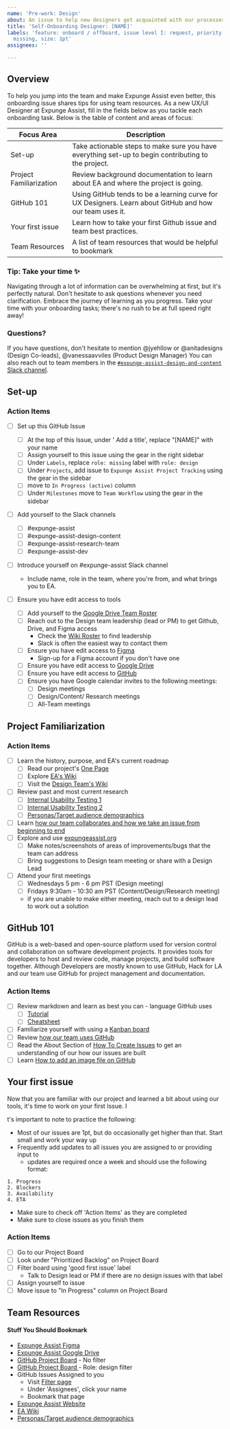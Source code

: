```yaml
---
name: 'Pre-work: Design'
about: An issue to help new designers get acquainted with our processes.
title: 'Self-Onboarding Designer: [NAME]'
labels: 'feature: onboard / offboard, issue level I: request, priority: medium, role:
  missing, size: 1pt'
assignees: ''

---
```


## Overview

To help you jump into the team and make Expunge Assist even better, this onboarding issue shares tips for using team resources. As a new UX/UI Designer at Expunge Assist, fill in the fields below as you tackle each onboarding task. Below is the table of content and areas of focus:

| Focus Area              | Description                                                                                              |
| ----------------------- | -------------------------------------------------------------------------------------------------------- |
| Set-up                  | Take actionable steps to make sure you have everything set-up to begin contributing to the project.      |
| Project Familiarization | Review background documentation to learn about EA and where the project is going.                        |
| GitHub 101              | Using GitHub tends to be a learning curve for UX Designers. Learn about GitHub and how our team uses it. |
| Your first issue        | Learn how to take your first Github issue and team best practices.                                       |
| Team Resources          | A list of team resources that would be helpful to bookmark                                               |

### Tip: Take your time ✨

Navigating through a lot of information can be overwhelming at first, but it's perfectly natural. Don't hesitate to ask questions whenever you need clarification. Embrace the journey of learning as you progress. Take your time with your onboarding tasks; there's no rush to be at full speed right away!

### Questions?

If you have questions, don't hesitate to mention @jyehllow or @anitadesigns (Design Co-leads), @vanessaavviles (Product Design Manager) You can also reach out to team members in the [`#expunge-assist-design-and-content` Slack channel](https://hackforla.slack.com/archives/C02T3EB0N77).

## Set-up

### Action Items

- [ ] Set up this GitHub Issue

  - [ ] At the top of this Issue, under ' Add a title', replace "[NAME]" with your name
  - [ ] Assign yourself to this issue using the gear in the right sidebar
  - [ ] Under `Labels`, replace `role: missing` label with `role: design`
  - [ ] Under `Projects`, add issue to `Expunge Assist Project Tracking` using the gear in the sidebar
  - [ ] move to `In Progress (active)` column
  - [ ] Under `Milestones` move to `Team Workflow` using the gear in the sidebar

- [ ] Add yourself to the Slack channels

  - [ ] #expunge-assist
  - [ ] #expunge-assist-design-content
  - [ ] #expunge-assist-research-team
  - [ ] #expunge-assist-dev

- [ ] Introduce yourself on #expunge-assist Slack channel

  - Include name, role in the team, where you're from, and what brings you to EA.

- [ ] Ensure you have edit access to tools
  - [ ] Add yourself to the [Google Drive Team Roster](https://docs.google.com/spreadsheets/d/12sAwYiQJP4fmEONF6-oUVYFVupTwSkci/edit)
  - [ ] Reach out to the Design team leadership (lead or PM) to get Github, Drive, and Figma access
    - Check the [Wiki Roster](https://github.com/hackforla/expunge-assist/wiki/The-Current-Team) to find leadership
    - Slack is often the easiest way to contact them
  - [ ] Ensure you have edit access to [Figma](https://www.figma.com/files/project/27345011?fuid=874019376796639084)
    - Sign-up for a Figma account if you don't have one
  - [ ] Ensure you have edit access to [Google Drive](https://drive.google.com/drive/u/0/folders/1qR-5gm7a-3h-Zm6Tu8IxDQ6yL488kf1n)
  - [ ] Ensure you have edit access to [GitHub](https://github.com/hackforla/expunge-assist/projects/1)
  - [ ] Ensure you have Google calendar invites to the following meetings:
    - [ ] Design meetings
    - [ ] Design/Content/ Research meetings
    - [ ] All-Team meetings

## Project Familiarization

### Action Items

- [ ] Learn the history, purpose, and EA's current roadmap
  - [ ] Read our project's [One Page](https://docs.google.com/document/d/1SVgk4vH02oH7kUVbphKebrWMQNOMtzkIkpcksnHAULo/edit)
  - [ ] Explore [EA's Wiki](https://github.com/hackforla/expunge-assist/wiki)
  - [ ] Visit the [Design Team's Wiki](https://github.com/hackforla/expunge-assist/wiki/UX-Designer)
- [ ] Review past and most current research
  - [ ] [Internal Usability Testing 1 ](https://docs.google.com/document/d/1N0u7c1RwbxglQpLk_lIgbhDnAenMhCwNPazcNHI9aJI/edit?tab=t.0#heading=h.gpri51glck6b)
  - [ ] [Internal Usability Testing 2 ](https://docs.google.com/presentation/d/1PH0c-MvX4HKfiEI9xZHUMM9YJFjGNsplaMNsCNbWqzI/edit#slide=id.geed4b67c62_0_0)
  - [ ] [Personas/Target audience demographics](https://docs.google.com/presentation/d/1Bwl-tzVmd3xIZX5vLFmNKkwjylSExFImo2RMIqvsS0g/edit#slide=id.p)
- [ ] Learn [how our team collaborates and how we take an issue from beginning to end](https://www.figma.com/file/hYqRxmBVtJbDv9DJXV6nra/Expunge-Assist-Main-Figma?type=design&node-id=11920-9931&mode=design&t=fJwnNvbDR2UVisY1-4)
- [ ] Explore and use [expungeassist.org](https://expungeassist.org/)
  - [ ] Make notes/screenshots of areas of improvements/bugs that the team can address
  - [ ] Bring suggestions to Design team meeting or share with a Design Lead
- [ ] Attend your first meetings
  - [ ] Wednesdays 5 pm - 6 pm PST (Design meeting)
  - [ ] Fridays 9:30am - 10:30 am PST (Content/Design/Research meeting)
  - if you are unable to make either meeting, reach out to a design lead to work out a solution

## GitHub 101

GitHub is a web-based and open-source platform used for version control and collaboration on software development projects. It provides tools for developers to host and review code, manage projects, and build software together. Although Developers are mostly known to use GitHub, Hack for LA and our team use GitHub for project management and documentation.

### Action Items

- [ ] Review markdown and learn as best you can - language GitHub uses
  - [ ] [Tutorial ](https://www.markdowntutorial.com/)
  - [ ] [Cheatsheet](https://greenido.wordpress.com/2015/09/08/markdown-cheatsheet-101/)
- [ ] Familiarize yourself with using a [Kanban board](https://docs.google.com/document/d/11Fe7mNdmPBP5bD_yLJ1C0_I1TmoK47AuHHrdhdDyWCs/edit#heading=h.nl3p4nf4eqb4)
- [ ] Review [how our team uses GitHub](https://docs.google.com/document/d/1KuNrH_yKli4gvjdSF7DkPi0GtUArh2axYMJip6LlPFA/edit)
- [ ] Read the About Section of [How To Create Issues](https://github.com/hackforla/expunge-assist/wiki/How-to-Create-Issues#About) to get an understanding of our how our issues are built
- [ ] Learn [How to add an image file on GitHub](https://docs.github.com/en/get-started/writing-on-github/working-with-advanced-formatting/attaching-files)

## Your first issue

Now that you are familiar with our project and learned a bit about using our tools, it's time to work on your first Issue. I

t's important to note to practice the following:

- Most of our issues are 1pt, but do occasionally get higher than that. Start small and work your way up
- Frequently add updates to all issues you are assigned to or providing input to
  - updates are required once a week and should use the following format:

```
1. Progress
2. Blockers
3. Availability
4. ETA
```

- Make sure to check off 'Action Items' as they are completed
- Make sure to close issues as you finish them

### Action Items

- [ ] Go to our Project Board
- [ ] Look under "Prioritized Backlog" on Project Board
- [ ] Filter board using 'good first issue' label
  - Talk to Design lead or PM if there are no design issues with that label
- [ ] Assign yourself to issue
- [ ] Move issue to "In Progress" column on Project Board

## Team Resources

#### Stuff You Should Bookmark

- [Expunge Assist Figma](https://www.figma.com/file/hYqRxmBVtJbDv9DJXV6nra/Expunge-Assist-Main-Figma?type=design&node-id=2-21&mode=design&t=gp9ORTk5A0xuk3TF-0)
- [Expunge Assist Google Drive](https://drive.google.com/drive/folders/1qR-5gm7a-3h-Zm6Tu8IxDQ6yL488kf1n?usp=sharing)
- [GitHub Project Board](https://github.com/hackforla/expunge-assist/projects/1) - No filter
- [GitHub Project Board ](https://github.com/hackforla/expunge-assist/projects/1?card_filter_query=label:%22role:+design%22)- Role: design filter
- GitHub Issues Assigned to you
  - Visit [Filter page](https://github.com/hackforla/UI-UX/issues)
  - Under 'Assignees', click your name
  - Bookmark that page
- [Expunge Assist Website ](https://expungeassist.org/)
- [EA Wiki ](https://github.com/hackforla/expunge-assist/wiki)
- [Personas/Target audience demographics](https://docs.google.com/presentation/d/1Bwl-tzVmd3xIZX5vLFmNKkwjylSExFImo2RMIqvsS0g/edit#slide=id.p)
